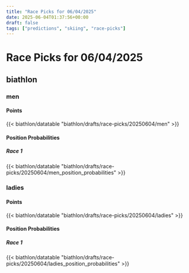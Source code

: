 ```yaml
---
title: "Race Picks for 06/04/2025"
date: 2025-06-04T01:37:56+00:00
draft: false
tags: ["predictions", "skiing", "race-picks"]
---
```


# Race Picks for 06/04/2025

## biathlon

### men

#### Points

{{< biathlon/datatable "biathlon/drafts/race-picks/20250604/men" >}}

#### Position Probabilities

##### Race 1

{{< biathlon/datatable "biathlon/drafts/race-picks/20250604/men_position_probabilities" >}}

### ladies

#### Points

{{< biathlon/datatable "biathlon/drafts/race-picks/20250604/ladies" >}}

#### Position Probabilities

##### Race 1

{{< biathlon/datatable "biathlon/drafts/race-picks/20250604/ladies_position_probabilities" >}}

